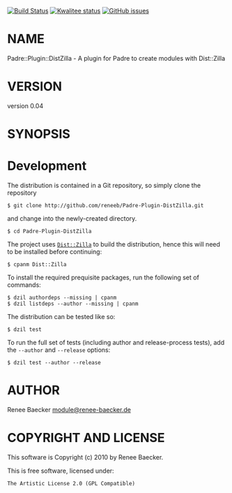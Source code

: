 [![Build Status](https://travis-ci.org/reneeb/Padre-Plugin-DistZilla.svg?branch=master)](https://travis-ci.org/reneeb/Padre-Plugin-DistZilla)
[![Kwalitee status](http://cpants.cpanauthors.org/dist/Padre-Plugin-DistZilla.png)](http://cpants.charsbar.org/dist/overview/Padre-Plugin-DistZilla)
[![GitHub issues](https://img.shields.io/github/issues/reneeb/Padre-Plugin-DistZilla.svg)](https://github.com/reneeb/Padre-Plugin-DistZilla/issues)

# NAME

Padre::Plugin::DistZilla - A plugin for Padre to create modules with Dist::Zilla

# VERSION

version 0.04

# SYNOPSIS



# Development

The distribution is contained in a Git repository, so simply clone the
repository

```
$ git clone http://github.com/reneeb/Padre-Plugin-DistZilla.git
```

and change into the newly-created directory.

```
$ cd Padre-Plugin-DistZilla
```

The project uses [`Dist::Zilla`](https://metacpan.org/pod/Dist::Zilla) to
build the distribution, hence this will need to be installed before
continuing:

```
$ cpanm Dist::Zilla
```

To install the required prequisite packages, run the following set of
commands:

```
$ dzil authordeps --missing | cpanm
$ dzil listdeps --author --missing | cpanm
```

The distribution can be tested like so:

```
$ dzil test
```

To run the full set of tests (including author and release-process tests),
add the `--author` and `--release` options:

```
$ dzil test --author --release
```

# AUTHOR

Renee Baecker <module@renee-baecker.de>

# COPYRIGHT AND LICENSE

This software is Copyright (c) 2010 by Renee Baecker.

This is free software, licensed under:

    The Artistic License 2.0 (GPL Compatible)
